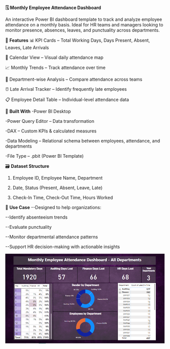 **🗓️ Monthly Employee Attendance Dashboard**

An interactive Power BI dashboard template to track and analyze employee attendance on a monthly basis. Ideal for HR teams and managers looking to monitor presence, absences, leaves, and punctuality across departments.

📌 **Features**
📊 KPI Cards – Total Working Days, Days Present, Absent, Leaves, Late Arrivals

📅 Calendar View – Visual daily attendance map

📈 Monthly Trends – Track attendance over time

🏢 Department-wise Analysis – Compare attendance across teams

⏰ Late Arrival Tracker – Identify frequently late employees

📋 Employee Detail Table – Individual-level attendance data

🧰 **Built With**
-Power BI Desktop

-Power Query Editor – Data transformation

-DAX – Custom KPIs & calculated measures

-Data Modeling – Relational schema between employees, attendance, and departments

-File Type – .pbit (Power BI Template)

🗃️ **Dataset Structure**
1. Employee ID, Employee Name, Department

2. Date, Status (Present, Absent, Leave, Late)

3. Check-In Time, Check-Out Time, Hours Worked

🎯 **Use Case**
--Designed to help organizations:

--Identify absenteeism trends

--Evaluate punctuality

--Monitor departmental attendance patterns

--Support HR decision-making with actionable insights

![Alt Text](https://github.com/bhartisinghal12/Monthly-Employee-Attendance/blob/main/Attendance%20Dashboard.PNG)
